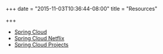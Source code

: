 +++
date = "2015-11-03T10:36:44-08:00"
title = "Resources"

+++

* [Spring Cloud](https://http://projects.spring.io/spring-cloud/)
* [Spring Cloud Netflix](http://cloud.spring.io/spring-cloud-netflix/)
* [Spring Cloud Projects](http://projects.spring.io/spring-cloud/spring-cloud.html)
